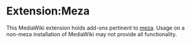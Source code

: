 Extension:Meza
==============

This MediaWiki extension holds add-ons pertinent to [meza](https://github.com/enterprisemediawiki/meza). Usage on a non-meza installation of MediaWiki may not provide all functionality.
